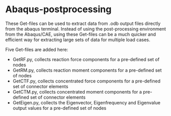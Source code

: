 # Abaqus-postprocessing
These Get-files can be used to extract data from .odb output files directly from the abaqus terminal. Instead of using the post-processing environment from the Abaqus/CAE, using these Get-files can be a much quicker and efficient way for extracting large sets of data for multiple load cases.
  
  Five Get-files are added here:
  - GetRF.py, collects reaction force components for a pre-defined set of nodes
  - GetRM.py, collects reaction moment components for a pre-defined set of nodes
  - GetCTF.py, collects concentrated force components for a pre-defined set of connector elements
  - GetCTM.py, collects concentrated moment components for a pre-defined set of connector elements
  - GetEigen.py, collects the Eigenvector, Eigenfrequency and Eigenvalue output values for a pre-defined set of nodes
  
